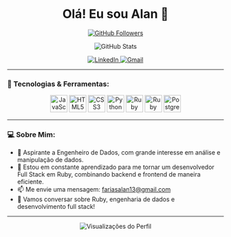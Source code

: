<h1 align="center">Olá! Eu sou Alan 👋</h1>

<p align="center">
  <a href="https://github.com/Alancfops" target="_blank">
    <img src="https://img.shields.io/github/followers/Alancfops?label=Follow&style=social" alt="GitHub Followers" />
  </a>
</p>

<p align="center">
  <img src="https://github-readme-stats.vercel.app/api?username=Alancfops&show_icons=true&theme=radical" alt="GitHub Stats" />
</p>

<p align="center">
  <a href="https://www.linkedin.com/in/alan-cristian-2b302328b/" target="_blank">
    <img src="https://img.icons8.com/ios-filled/50/ffffff/linkedin.png" alt="LinkedIn">
  </a>
  <a href="mailto:fariasalan13@gmail.com">
    <img src="https://img.icons8.com/ios-filled/50/ffffff/gmail.png" alt="Gmail">
  </a>
</p>

</p>


---

### 🚀 Tecnologias & Ferramentas:

<p align="center">
  <img src="https://cdn.jsdelivr.net/gh/devicons/devicon/icons/javascript/javascript-original.svg" alt="JavaScript" width="40" height="40"/>
  <img src="https://cdn.jsdelivr.net/gh/devicons/devicon/icons/html5/html5-original.svg" alt="HTML5" width="40" height="40"/>
  <img src="https://cdn.jsdelivr.net/gh/devicons/devicon/icons/css3/css3-original.svg" alt="CSS3" width="40" height="40"/>
  <img src="https://cdn.jsdelivr.net/gh/devicons/devicon/icons/python/python-original.svg" alt="Python" width="40" height="40"/>
  <img src="https://cdn.jsdelivr.net/gh/devicons/devicon/icons/ruby/ruby-original.svg" alt="Ruby" width="40" height="40"/>
  <img src="https://cdn.jsdelivr.net/gh/devicons/devicon/icons/rails/rails-original-wordmark.svg" alt="Ruby on Rails" width="40" height="40"/>
  <img src="https://cdn.jsdelivr.net/gh/devicons/devicon/icons/postgresql/postgresql-original.svg" alt="PostgreSQL" width="40" height="40"/>
</p>

---

### 💻 Sobre Mim:

- 💼 Aspirante a Engenheiro de Dados, com grande interesse em análise e manipulação de dados.
- 🌱 Estou em constante aprendizado para me tornar um desenvolvedor Full Stack em Ruby, combinando backend e frontend de maneira eficiente.
- 📫 Me envie uma mensagem: fariasalan13@gmail.com
- 💬 Vamos conversar sobre Ruby, engenharia de dados e desenvolvimento full stack!

---

<p align="center">
  <img src="https://komarev.com/ghpvc/?username=Alancfops&color=brightgreen" alt="Visualizações do Perfil">
</p>
